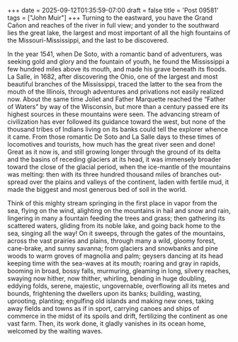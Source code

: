 +++
date = 2025-09-12T01:35:59-07:00
draft = false
title = 'Post 09581'
tags = ["John Muir"]
+++
Turning to the eastward, you have the Grand Cañon and reaches of the river in full view; and yonder to the southward lies the great lake, the largest and most important of all the high fountains of the Missouri-Mississippi, and the last to be discovered.

In the year 1541, when De Soto, with a romantic band of adventurers, was seeking gold and glory and the fountain of youth, he found the Mississippi a few hundred miles above its mouth, and made his grave beneath its floods. La Salle, in 1682, after discovering the Ohio, one of the largest and most beautiful branches of the Mississippi, traced the latter to the sea from the mouth of the Illinois, through adventures and privations not easily realized now. About the same time Joliet and Father Marquette reached the “Father of Waters” by way of the Wisconsin, but more than a century passed ere its highest sources in these mountains were seen. The advancing stream of civilization has ever followed its guidance toward the west, but none of the thousand tribes of Indians living on its banks could tell the explorer whence it came. From those romantic De Soto and La Salle days to these times of locomotives and tourists, how much has the great river seen and done! Great as it now is, and still growing longer through the ground of its delta and the basins of receding glaciers at its head, it was immensely broader toward the close of the glacial period, when the ice-mantle of the mountains was melting: then with its three hundred thousand miles of branches out-spread over the plains and valleys of the continent, laden with fertile mud, it made the biggest and most generous bed of soil in the world.

Think of this mighty stream springing in the first place in vapor from the sea, flying on the wind, alighting on the mountains in hail and snow and rain, lingering in many a fountain feeding the trees and grass; then gathering its scattered waters, gliding from its noble lake, and going back home to the sea, singing all the way! On it sweeps, through the gates of the mountains, across the vast prairies and plains, through many a wild, gloomy forest, cane-brake, and sunny savanna; from glaciers and snowbanks and pine woods to warm groves of magnolia and palm; geysers dancing at its head keeping time with the sea-waves at its mouth; roaring and gray in rapids, booming in broad, bossy falls, murmuring, gleaming in long, silvery reaches, swaying now hither, now thither, whirling, bending in huge doubling, eddying folds, serene, majestic, ungovernable, overflowing all its metes and bounds, frightening the dwellers upon its banks; building, wasting, uprooting, planting; engulfing old islands and making new ones, taking away fields and towns as if in sport, carrying canoes and ships of commerce in the midst of its spoils and drift, fertilizing the continent as one vast farm. Then, its work done, it gladly vanishes in its ocean home, welcomed by the waiting waves.
